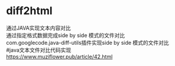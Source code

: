 # diff2html
通过JAVA实现文本内容对比  
通过指定格式数据完成side by side 模式的文件对比  
com.googlecode.java-diff-utils插件实现side by side 模式的文件对比  
#java文本文件对比代码实现    
https://www.muziflower.pub/article/42.html
